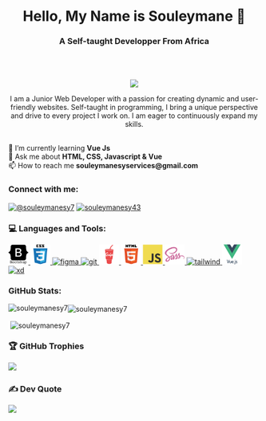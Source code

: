 <h1 align="center">Hello, My Name is Souleymane 👋</h1> 
<h3 align="center">A Self-taught Developper From Africa</h3>
<br>
<br>
<p align="center" width="100%"><img align="center" src="https://img.freepik.com/free-vector/web-development-isometric-landing-page-coding_107791-2493.jpg?w=1380&t=st=1677458674~exp=1677459274~hmac=acbbc81e73e640b64d392f3388dc25ce39f8dfaa6ee160c41843e44ce9a5a27e" /> </p>
<p align="center">I am a Junior Web Developer with a passion for creating dynamic and user-friendly websites. Self-taught in programming, I bring a unique perspective and drive to every project I work on. I am eager to continuously expand my skills.</p>
<br>
🌱 I’m currently learning <strong>Vue Js</strong><br> 
💬 Ask me about <strong>HTML, CSS, Javascript & Vue</strong><br>
📫 How to reach me <strong> souleymanesyservices@gmail.com </strong>

<h3 align="left">Connect with me:</h3>
<p align="left">
<a href="https://codepen.io/@souleymanesy7" target="blank"><img align="center" src="https://raw.githubusercontent.com/rahuldkjain/github-profile-readme-generator/master/src/images/icons/Social/codepen.svg" alt="@souleymanesy7" height="30" width="40" /></a>
<a href="https://twitter.com/souleymanesy43" target="blank"><img align="center" src="https://raw.githubusercontent.com/rahuldkjain/github-profile-readme-generator/master/src/images/icons/Social/twitter.svg" alt="souleymanesy43" height="30" width="40" /></a>
</p>

<h3 align="left">💻 Languages and Tools:</h3>
<p align="left"> <a href="https://getbootstrap.com" target="_blank" rel="noreferrer"> <img src="https://raw.githubusercontent.com/devicons/devicon/master/icons/bootstrap/bootstrap-plain-wordmark.svg" alt="bootstrap" width="40" height="40"/> </a> <a href="https://www.w3schools.com/css/" target="_blank" rel="noreferrer"> <img src="https://raw.githubusercontent.com/devicons/devicon/master/icons/css3/css3-original-wordmark.svg" alt="css3" width="40" height="40"/> </a> <a href="https://www.figma.com/" target="_blank" rel="noreferrer"> <img src="https://www.vectorlogo.zone/logos/figma/figma-icon.svg" alt="figma" width="40" height="40"/> </a> <a href="https://git-scm.com/" target="_blank" rel="noreferrer"> <img src="https://www.vectorlogo.zone/logos/git-scm/git-scm-icon.svg" alt="git" width="40" height="40"/> </a> <a href="https://gulpjs.com" target="_blank" rel="noreferrer"> <img src="https://raw.githubusercontent.com/devicons/devicon/master/icons/gulp/gulp-plain.svg" alt="gulp" width="40" height="40"/> </a> <a href="https://www.w3.org/html/" target="_blank" rel="noreferrer"> <img src="https://raw.githubusercontent.com/devicons/devicon/master/icons/html5/html5-original-wordmark.svg" alt="html5" width="40" height="40"/> </a> <a href="https://developer.mozilla.org/en-US/docs/Web/JavaScript" target="_blank" rel="noreferrer"> <img src="https://raw.githubusercontent.com/devicons/devicon/master/icons/javascript/javascript-original.svg" alt="javascript" width="40" height="40"/> </a> <a href="https://sass-lang.com" target="_blank" rel="noreferrer"> <img src="https://raw.githubusercontent.com/devicons/devicon/master/icons/sass/sass-original.svg" alt="sass" width="40" height="40"/> </a> <a href="https://tailwindcss.com/" target="_blank" rel="noreferrer"> <img src="https://www.vectorlogo.zone/logos/tailwindcss/tailwindcss-icon.svg" alt="tailwind" width="40" height="40"/> </a> <a href="https://vuejs.org/" target="_blank" rel="noreferrer"> <img src="https://raw.githubusercontent.com/devicons/devicon/master/icons/vuejs/vuejs-original-wordmark.svg" alt="vuejs" width="40" height="40"/> </a> <a href="https://www.adobe.com/products/xd.html" target="_blank" rel="noreferrer"> <img src="https://cdn.worldvectorlogo.com/logos/adobe-xd.svg" alt="xd" width="40" height="40"/> </a> </p>


<h3 align="left">GitHub Stats:</h3>
<p><img align="left" src="https://github-readme-stats.vercel.app/api?username=SouleymaneSy7&theme=dracula&hide_border=false&include_all_commits=false&count_private=false" alt="souleymanesy7" /></p>

<p><img align="center" src="https://github-readme-streak-stats.herokuapp.com/?user=SouleymaneSy7&theme=dracula&hide_border=false" alt="souleymanesy7" /></p>

<p>&nbsp;<img align="center" src="https://github-readme-stats.vercel.app/api/top-langs/?username=SouleymaneSy7&theme=dracula&hide_border=false&include_all_commits=false&count_private=false&layout=compact" alt="souleymanesy7" /></p>



<h3 align="left">🏆 GitHub Trophies</h3>

![](https://github-profile-trophy.vercel.app/?username=SouleymaneSy7&theme=dracula&no-frame=true&no-bg=false&margin-w=4)


### ✍️ Dev Quote
![](https://quotes-github-readme.vercel.app/api?type=vetical&theme=tokyonight)

